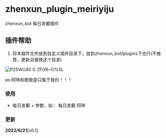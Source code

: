 # zhenxun_plugin_meiriyiju

zhenxun_bot 每日发癫插件


## 插件帮助

1. 将本插件文件放到自定义插件目录下，放到zhenxun_bot/plugins下也行(不推荐，更新会替换这个目录)



![$P2$5WU4I) G ZFGR~O%5L](https://user-images.githubusercontent.com/72912346/175946816-cac67779-fe21-49c2-9f31-3cd5081fad5d.png)



ps:阿咪和歌歌是只属于我的！！！

### 使用

- 每日发癫 + 参数，如： 每日发癫 阿咪

### 更新

**2022/6/21**[v0.1]

